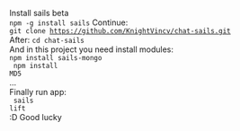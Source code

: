 Install sails beta<br/>
<code>npm -g install sails</code>
Continue:<br>
<code>git clone https://github.com/KnightVincv/chat-sails.git</code><br/>
After:
<code>cd chat-sails</code><br/>
And in this project you need install modules:<br/>
<code>npm install sails-mongo<br/>
npm install MD5</code><br/>
...
<br/>
Finally run app:</br>
<code>
sails lift</code><br>
:D
Good lucky
